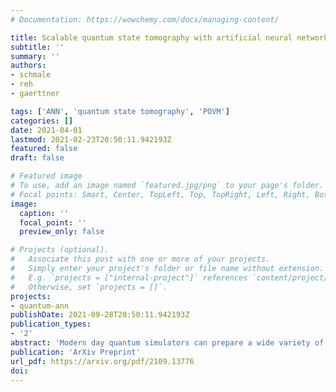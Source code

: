 ```yaml
---
# Documentation: https://wowchemy.com/docs/managing-content/

title: Scalable quantum state tomography with artificial neural networks
subtitle: ''
summary: ''
authors:
- schmale
- reh
- gaerttner

tags: ['ANN', 'quantum state tomography', 'POVM']
categories: []
date: 2021-04-01
lastmod: 2021-02-23T20:50:11.942193Z
featured: false
draft: false

# Featured image
# To use, add an image named `featured.jpg/png` to your page's folder.
# Focal points: Smart, Center, TopLeft, Top, TopRight, Left, Right, BottomLeft, Bottom, BottomRight.
image:
  caption: ''
  focal_point: ''
  preview_only: false

# Projects (optional).
#   Associate this post with one or more of your projects.
#   Simply enter your project's folder or file name without extension.
#   E.g. `projects = ["internal-project"]` references `content/project/deep-learning/index.md`.
#   Otherwise, set `projects = []`.
projects:
- quantum-ann
publishDate: 2021-09-28T20:50:11.942193Z
publication_types:
- '2'
abstract: 'Modern day quantum simulators can prepare a wide variety of quantum states but extracting observables from the resulting "quantum data" often poses a challenge. We tackle this problem by developing a quantum state tomography scheme which relies on approximating the probability distribution over the outcomes of an informationally complete measurement in a variational manifold represented by a convolutional neural network. We show an excellent representability of prototypical ground- and steady states with this ansatz using a number of variational parameters that scales polynomially in system size. This compressed representation allows us to reconstruct states with high classical fidelities outperforming standard methods such as maximum likelihood estimation. Furthermore, it achieves a reduction of the root mean square errors of observables by up to an order of magnitude compared to their direct estimation from experimental data. '
publication: 'ArXiv Preprint'
url_pdf: https://arxiv.org/pdf/2109.13776
doi: 
---
```

